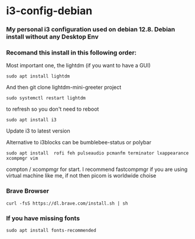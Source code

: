 # i3-config-debian

### My personal i3 configuration used on debian 12.8. Debian install without any Desktop Env
### Recomand this install in this following order:

Most important one, the lightdm (if you want to have a GUI)

```
sudo apt install lightdm 
```
And then git clone lightdm-mini-greeter project

``` 
sudo systemctl restart lightdm
```
to refresh so you don't need to reboot

``` 
sudo apt install i3 
```

Update i3 to latest version

Alternative to i3blocks can be bumblebee-status or polybar


``` 
sudo apt install  rofi feh pulseaudio pcmanfm terminator lxappearance xcompmgr vim
```

compton / xcompmgr for start. I recommend fastcompmgr if you are using virtual machine like me, if not then picom is worldwide choise

### Brave Browser
``` 
curl -fsS https://dl.brave.com/install.sh | sh
```

### If you have missing fonts 
``` 
sudo apt install fonts-recommended
```

